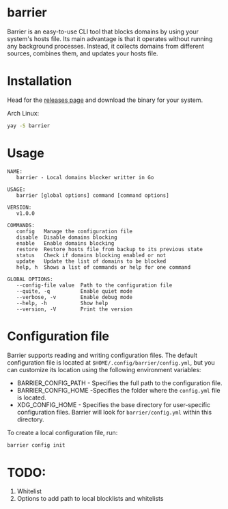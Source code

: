 # barrier

Barrier is an easy-to-use CLI tool that blocks domains by using your system's hosts file.
Its main advantage is that it operates without running any background processes.
Instead, it collects domains from different sources, combines them, and updates your hosts file.

# Installation

Head for the [releases page](https://github.com/wittyjudge/barrier/releases) and download the binary for your system.

Arch Linux:

```bash
yay -S barrier
```

# Usage

```
NAME:
   barrier - Local domains blocker writter in Go

USAGE:
   barrier [global options] command [command options]

VERSION:
   v1.0.0

COMMANDS:
   config   Manage the configuration file
   disable  Disable domains blocking
   enable   Enable domains blocking
   restore  Restore hosts file from backup to its previous state
   status   Check if domains blocking enabled or not
   update   Update the list of domains to be blocked
   help, h  Shows a list of commands or help for one command

GLOBAL OPTIONS:
   --config-file value  Path to the configuration file
   --quite, -q          Enable quiet mode
   --verbose, -v        Enable debug mode
   --help, -h           Show help
   --version, -V        Print the version
```

# Configuration file

Barrier supports reading and writing configuration files.
The default configuration file is located at `$HOME/.config/barrier/config.yml`,
but you can customize its location using the following environment variables:

- BARRIER_CONFIG_PATH - Specifies the full path to the configuration file.
- BARRIER_CONFIG_HOME -Specifies the folder where the `config.yml` file is located.
- XDG_CONFIG_HOME - Specifies the base directory for user-specific configuration files. Barrier will look for `barrier/config.yml` within this directory.

To create a local configuration file, run:

```bash
barrier config init
```

# TODO:

1. Whitelist
2. Options to add path to local blocklists and whitelists
